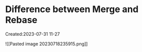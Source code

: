 
# Difference between Merge and Rebase
Created:2023-07-31 11-27

![[Pasted image 20230718235915.png]]




